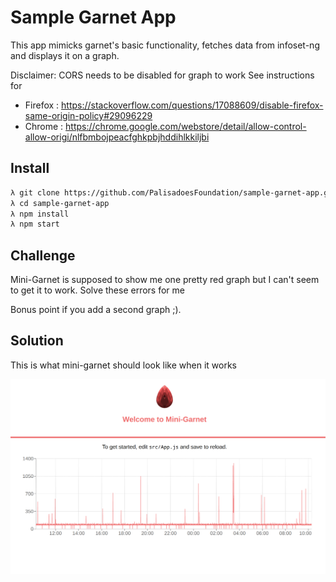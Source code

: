 # Sample Garnet App

This app mimicks garnet's basic functionality, fetches data from infoset-ng and displays it on a graph.

Disclaimer: CORS needs to be disabled for graph to work
See instructions for 
- Firefox : https://stackoverflow.com/questions/17088609/disable-firefox-same-origin-policy#29096229
- Chrome : https://chrome.google.com/webstore/detail/allow-control-allow-origi/nlfbmbojpeacfghkpbjhddihlkkiljbi

## Install

```bash
λ git clone https://github.com/PalisadoesFoundation/sample-garnet-app.git
λ cd sample-garnet-app
λ npm install
λ npm start
```

## Challenge

Mini-Garnet is supposed to show me one pretty red graph but I can't seem to get it to work. Solve these errors for me

Bonus point if you add a second graph ;).

## Solution

This is what mini-garnet should look like when it works

![mini-garnet](./mini-garnet.png)